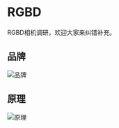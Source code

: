 # RGBD
RGBD相机调研，欢迎大家来纠错补充。
## 品牌
![品牌](https://github.com/fenneishi/RGBD-Investigate/blob/master/%E7%9B%B8%E6%9C%BA/%E5%93%81%E7%89%8C.png)
## 原理
![原理](https://github.com/fenneishi/RGBD-Investigate/blob/master/%E7%9B%B8%E6%9C%BA/%E5%8E%9F%E7%90%86.png)
